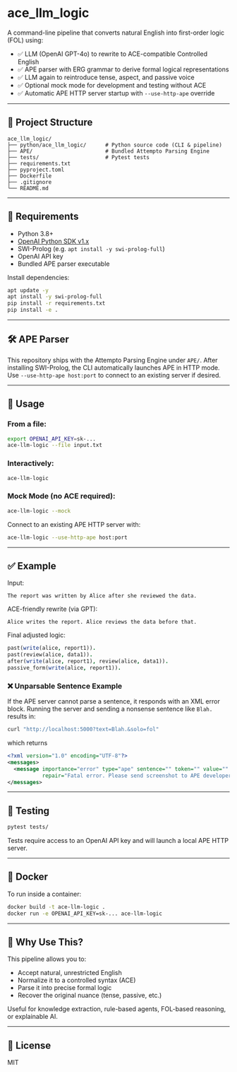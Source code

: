 
# ace_llm_logic

A command-line pipeline that converts natural English into first-order logic (FOL) using:

- ✅ LLM (OpenAI GPT-4o) to rewrite to ACE-compatible Controlled English
- ✅ APE parser with ERG grammar to derive formal logical representations
- ✅ LLM again to reintroduce tense, aspect, and passive voice
- ✅ Optional mock mode for development and testing without ACE
- ✅ Automatic APE HTTP server startup with `--use-http-ape` override

---

## 📁 Project Structure

```
ace_llm_logic/
├── python/ace_llm_logic/      # Python source code (CLI & pipeline)
├── APE/                       # Bundled Attempto Parsing Engine
├── tests/                     # Pytest tests
├── requirements.txt
├── pyproject.toml
├── Dockerfile
├── .gitignore
└── README.md
```

---

## 🔧 Requirements

- Python 3.8+
- [OpenAI Python SDK v1.x](https://github.com/openai/openai-python)
- SWI-Prolog (e.g. `apt install -y swi-prolog-full`)
- OpenAI API key
- Bundled APE parser executable

Install dependencies:

```bash
apt update -y
apt install -y swi-prolog-full
pip install -r requirements.txt
pip install -e .
```

---

## 🛠️ APE Parser

This repository ships with the Attempto Parsing Engine under `APE/`.
After installing SWI-Prolog, the CLI automatically launches APE in HTTP mode.
Use `--use-http-ape host:port` to connect to an existing server if desired.

---

## 🚀 Usage

### From a file:

```bash
export OPENAI_API_KEY=sk-...
ace-llm-logic --file input.txt
```

### Interactively:

```bash
ace-llm-logic
```

### Mock Mode (no ACE required):

```bash
ace-llm-logic --mock
```

Connect to an existing APE HTTP server with:

```bash
ace-llm-logic --use-http-ape host:port
```

---

## ✅ Example

Input:
```
The report was written by Alice after she reviewed the data.
```

ACE-friendly rewrite (via GPT):
```
Alice writes the report. Alice reviews the data before that.
```

Final adjusted logic:
```prolog
past(write(alice, report1)).
past(review(alice, data1)).
after(write(alice, report1), review(alice, data1)).
passive_form(write(alice, report1)).
```

### ❌ Unparsable Sentence Example

If the APE server cannot parse a sentence, it responds with an XML error block.
Running the server and sending a nonsense sentence like `Blah.` results in:

```bash
curl "http://localhost:5000?text=Blah.&solo=fol"
```

which returns

```xml
<?xml version="1.0" encoding="UTF-8"?>
<messages>
  <message importance="error" type="ape" sentence="" token="" value=""
           repair="Fatal error. Please send screenshot to APE developers."/>
</messages>
```

---

## 🧪 Testing

```bash
pytest tests/
```

Tests require access to an OpenAI API key and will launch a local APE HTTP server.

---

## 🐳 Docker

To run inside a container:

```bash
docker build -t ace-llm-logic .
docker run -e OPENAI_API_KEY=sk-... ace-llm-logic
```

---

## 🧠 Why Use This?

This pipeline allows you to:
- Accept natural, unrestricted English
- Normalize it to a controlled syntax (ACE)
- Parse it into precise formal logic
- Recover the original nuance (tense, passive, etc.)

Useful for knowledge extraction, rule-based agents, FOL-based reasoning, or explainable AI.

---

## 📜 License

MIT
